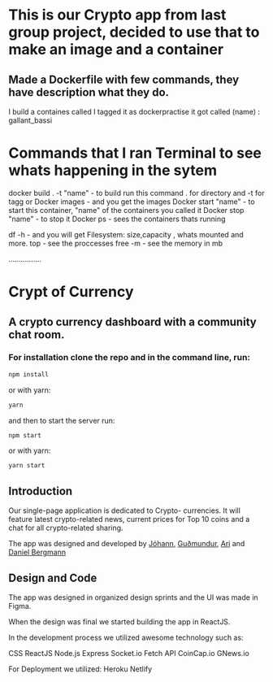# This is our Crypto app from last group project, decided to use that to make an image and a container

## Made a Dockerfile with few commands, they have description what they do.

I build a containes called I tagged it as dockerpractise it got called (name) : gallant_bassi 



# Commands that I ran Terminal to see whats happening in the sytem

docker build . -t "name"  - to build run this command . for directory and -t for tagg or 
Docker images             - and you get the images 
Docker start "name"       - to start this container, "name" of the containers you called it
Docker stop "name"        - to stop it
Docker ps                 - sees the containers thats running

df -h                     - and you will get Filesystem: size,capacity , whats mounted and more.
top                       - see the proccesses
free -m                   - see the memory in mb





................











# Crypt of Currency
## A crypto currency dashboard with a community chat room. 

### For installation clone the repo and in the command line, run:

 ```bash
 npm install
 ```

 or with yarn:

  ```bash
 yarn
 ```

 and then to start the server run: 

 ```bash
 npm start
 ```

 or with yarn:

  ```bash
 yarn start
 ```

 ## Introduction

 Our single-page application is dedicated to Crypto- currencies. It will feature latest crypto-related news, current prices for Top 10 coins and a chat for all crypto-related sharing. 

 The app was designed and developed by [Jóhann](https://github.com/johannTor), [Guðmundur](https://github.com/gvestmann), [Ari](https://github.com/Aridaniel) and [Daniel Bergmann](https://github.com/daniel-bergmann) 

 ## Design and Code

 The app was designed in organized design sprints and the UI was made in Figma.

 When the design was final we started building the app in ReactJS.

 In the development process we utilized awesome technology such as:
 
 CSS
 ReactJS
 Node.js
 Express
 Socket.io
 Fetch API
 CoinCap.io
 GNews.io

 For Deployment we utilized:
 Heroku
 Netlify
 

 








